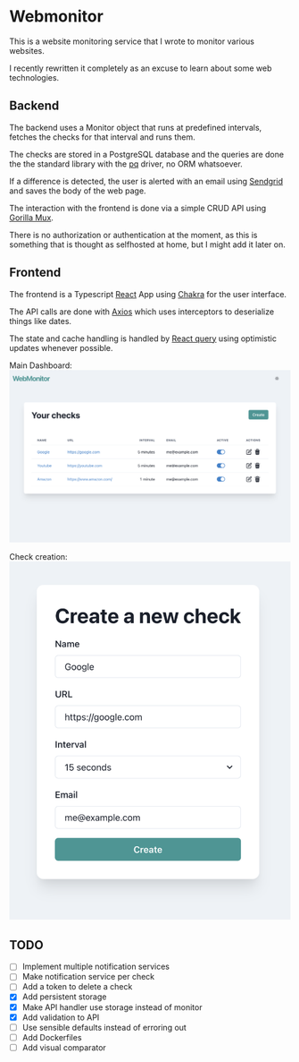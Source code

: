 # Webmonitor

This is a website monitoring service that I wrote to monitor various
websites.

I recently rewritten it completely as an excuse to learn about some web
technologies.

## Backend
The backend uses a Monitor object that runs at predefined intervals, fetches the checks for that interval and runs them.

The checks are stored in a PostgreSQL database and the queries are done the the standard library with the [pq](https://pkg.go.dev/github.com/lib/pq@v1.9.0) driver, no ORM whatsoever.

If a difference is detected, the user is alerted with an email using [Sendgrid](https://sendgrid.com/) and saves the body of the web page.

The interaction with the frontend is done via a simple CRUD API using [Gorilla Mux](https://github.com/gorilla/mux).

There is no authorization or authentication at the moment, as this is something that is thought as selfhosted at home, but I might add it later on.


## Frontend
The frontend is a Typescript [React](https://reactjs.org/) App using [Chakra](https://chakra-ui.com/) for the user interface.

The API calls are done with [Axios](https://github.com/axios/axios) which uses interceptors to deserialize things like dates.

The state and cache handling is handled by [React query](https://react-query.tanstack.com/) using optimistic updates whenever possible.


Main Dashboard:
![](/screenshots/dashboard.png)

Check creation:
![](/screenshots/create.png)

## TODO
* [ ] Implement multiple notification services
* [ ] Make notification service per check
* [ ] Add a token to delete a check
* [x] Add persistent storage
* [x] Make API handler use storage instead of monitor
* [x] Add validation to API
* [ ] Use sensible defaults instead of erroring out
* [ ] Add Dockerfiles
* [ ] Add visual comparator
